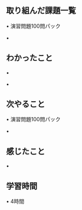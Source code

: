 ## 取り組んだ課題一覧
• 演習問題100問パック


• 


## わかったこと
• 

• 


## 次やること
• 演習問題100問パック 


• 


## 感じたこと
• 


## 学習時間
• 4時間